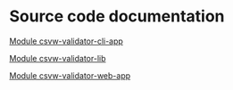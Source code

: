 # Source code documentation

[Module csvw-validator-cli-app](https://malyvoj3.github.io/csvw-validator/csvw-validator-cli-app/index.html)

[Module csvw-validator-lib](https://malyvoj3.github.io/csvw-validator/csvw-validator-lib/index.html)

[Module csvw-validator-web-app](https://malyvoj3.github.io/csvw-validator/csvw-validator-web-app/index.html)
